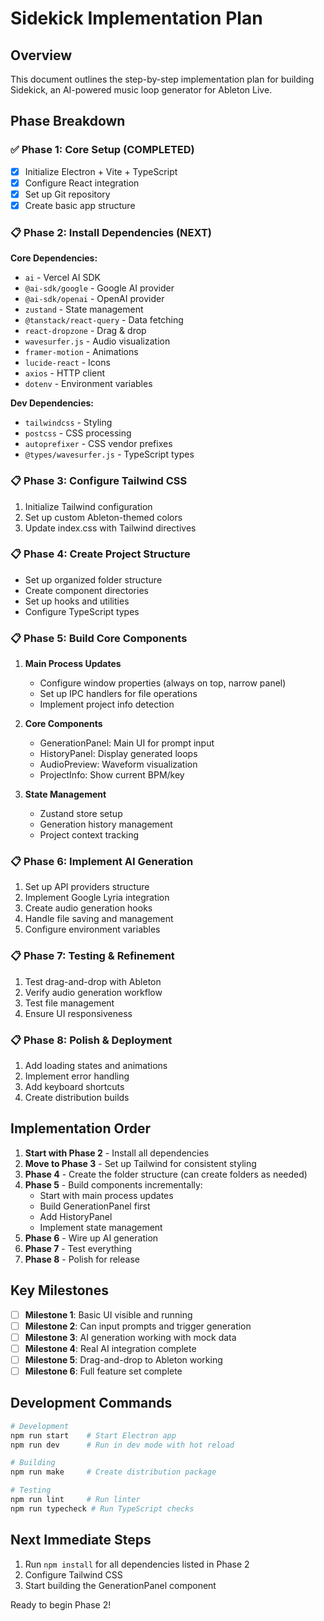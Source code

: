 # Sidekick Implementation Plan

## Overview
This document outlines the step-by-step implementation plan for building Sidekick, an AI-powered music loop generator for Ableton Live.

## Phase Breakdown

### ✅ Phase 1: Core Setup (COMPLETED)
- [x] Initialize Electron + Vite + TypeScript
- [x] Configure React integration
- [x] Set up Git repository
- [x] Create basic app structure

### 📋 Phase 2: Install Dependencies (NEXT)
**Core Dependencies:**
- `ai` - Vercel AI SDK
- `@ai-sdk/google` - Google AI provider
- `@ai-sdk/openai` - OpenAI provider
- `zustand` - State management
- `@tanstack/react-query` - Data fetching
- `react-dropzone` - Drag & drop
- `wavesurfer.js` - Audio visualization
- `framer-motion` - Animations
- `lucide-react` - Icons
- `axios` - HTTP client
- `dotenv` - Environment variables

**Dev Dependencies:**
- `tailwindcss` - Styling
- `postcss` - CSS processing
- `autoprefixer` - CSS vendor prefixes
- `@types/wavesurfer.js` - TypeScript types

### 📋 Phase 3: Configure Tailwind CSS
1. Initialize Tailwind configuration
2. Set up custom Ableton-themed colors
3. Update index.css with Tailwind directives

### 📋 Phase 4: Create Project Structure
- Set up organized folder structure
- Create component directories
- Set up hooks and utilities
- Configure TypeScript types

### 📋 Phase 5: Build Core Components
1. **Main Process Updates**
   - Configure window properties (always on top, narrow panel)
   - Set up IPC handlers for file operations
   - Implement project info detection

2. **Core Components**
   - GenerationPanel: Main UI for prompt input
   - HistoryPanel: Display generated loops
   - AudioPreview: Waveform visualization
   - ProjectInfo: Show current BPM/key

3. **State Management**
   - Zustand store setup
   - Generation history management
   - Project context tracking

### 📋 Phase 6: Implement AI Generation
1. Set up API providers structure
2. Implement Google Lyria integration
3. Create audio generation hooks
4. Handle file saving and management
5. Configure environment variables

### 📋 Phase 7: Testing & Refinement
1. Test drag-and-drop with Ableton
2. Verify audio generation workflow
3. Test file management
4. Ensure UI responsiveness

### 📋 Phase 8: Polish & Deployment
1. Add loading states and animations
2. Implement error handling
3. Add keyboard shortcuts
4. Create distribution builds

## Implementation Order

1. **Start with Phase 2** - Install all dependencies
2. **Move to Phase 3** - Set up Tailwind for consistent styling
3. **Phase 4** - Create the folder structure (can create folders as needed)
4. **Phase 5** - Build components incrementally:
   - Start with main process updates
   - Build GenerationPanel first
   - Add HistoryPanel
   - Implement state management
5. **Phase 6** - Wire up AI generation
6. **Phase 7** - Test everything
7. **Phase 8** - Polish for release

## Key Milestones

- [ ] **Milestone 1**: Basic UI visible and running
- [ ] **Milestone 2**: Can input prompts and trigger generation
- [ ] **Milestone 3**: AI generation working with mock data
- [ ] **Milestone 4**: Real AI integration complete
- [ ] **Milestone 5**: Drag-and-drop to Ableton working
- [ ] **Milestone 6**: Full feature set complete

## Development Commands

```bash
# Development
npm run start    # Start Electron app
npm run dev      # Run in dev mode with hot reload

# Building
npm run make     # Create distribution package

# Testing
npm run lint     # Run linter
npm run typecheck # Run TypeScript checks
```

## Next Immediate Steps

1. Run `npm install` for all dependencies listed in Phase 2
2. Configure Tailwind CSS
3. Start building the GenerationPanel component

Ready to begin Phase 2!